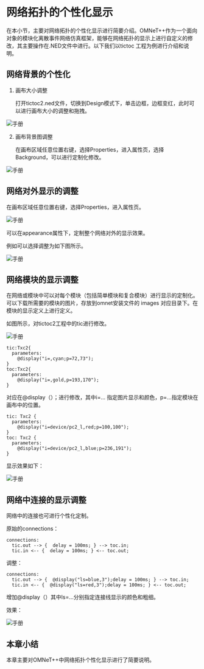 # 网络拓扑的个性化显示

在本小节，主要对网络拓扑的个性化显示进行简要介绍。OMNeT++作为一个面向对象的模块化离散事件网络仿真框架，能够在网络拓扑的显示上进行自定义的修改，其主要操作在.NED文件中进行。以下我们以tictoc 工程为例进行介绍和说明。

## 网络背景的个性化

1. 画布大小调整

   打开tictoc2.ned文件，切换到Design模式下，单击边框，边框变红，此时可以进行画布大小的调整和拖拽。

![手册](../img/extend1/tictoc2.PNG)

2. 画布背景图调整

   在画布区域任意位置右键，选择Properties，进入属性页，选择Background，可以进行定制化修改。

![手册](../img/extend1/background.PNG)

## 网络对外显示的调整

在画布区域任意位置右键，选择Properties，进入属性页。

![手册](../img/extend1/properties.PNG)

可以在appearance属性下，定制整个网络对外的显示效果。

例如可以选择调整为如下图所示。

![手册](../img/extend1/appear.PNG)

## 网络模块的显示调整

在网络或模块中可以对每个模块（包括简单模块和复合模块）进行显示的定制化。可以下载所需要的模块的图片，存放到omnet安装文件的 images 对应目录下。在模块的显示定义上进行定义。

如图所示，对tictoc2工程中的tic进行修改。

![手册](../img/extend1/showori.PNG)

```
tic:Txc2{
  parameters:
    @display("i=,cyan;p=72,73");
}
toc:Txc2{
  parameters:
    @display("i=,gold,p=193,170");
}
```

对应在@display（）；进行修改，其中i=... 指定图片显示和颜色，p=...指定模块在画布中的位置。

```
tic: Txc2 {
  parameters:
    @display("i=device/pc2_l,red;p=100,100"); 
}
toc: Txc2 {
  parameters:
    @display("i=device/pc2_l,blue;p=236,191"); 
}
```

显示效果如下：

![手册](../img/extend1/showChange.PNG)

## 网络中连接的显示调整

网络中的连接也可进行个性化定制。

原始的connections：

```
connections:
  tic.out --> {  delay = 100ms; } --> toc.in;
  tic.in <-- {  delay = 100ms; } <-- toc.out;
```

调整：

```
connections:
  tic.out --> {  @display("ls=blue,3");delay = 100ms; } --> toc.in;
  tic.in <-- {  @display("ls=red,3");delay = 100ms; } <-- toc.out;

```

增加@display（）其中ls=...分别指定连接线显示的颜色和粗细。

效果：

![手册](../img/extend1/showchann.PNG)

## 本章小结 ##

本章主要对OMNeT++中网络拓扑个性化显示进行了简要说明。